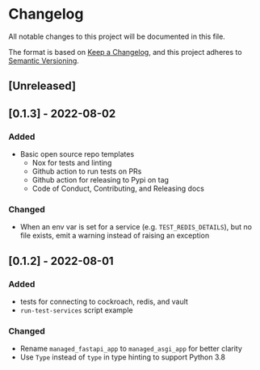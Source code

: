 # Changelog
All notable changes to this project will be documented in this file.

The format is based on [Keep a Changelog](https://keepachangelog.com/en/1.0.0/),
and this project adheres to [Semantic Versioning](https://semver.org/spec/v2.0.0.html).

## [Unreleased]

## [0.1.3] - 2022-08-02
### Added
- Basic open source repo templates
  - Nox for tests and linting
  - Github action to run tests on PRs
  - Github action for releasing to Pypi on tag
  - Code of Conduct, Contributing, and Releasing docs

### Changed
- When an env var is set for a service (e.g. `TEST_REDIS_DETAILS`), but no file exists, emit a warning instead of raising an exception

## [0.1.2] - 2022-08-01
### Added
- tests for connecting to cockroach, redis, and vault
- `run-test-services` script example

### Changed
- Rename `managed_fastapi_app` to `managed_asgi_app` for better clarity
- Use `Type` instead of `type` in type hinting to support Python 3.8


